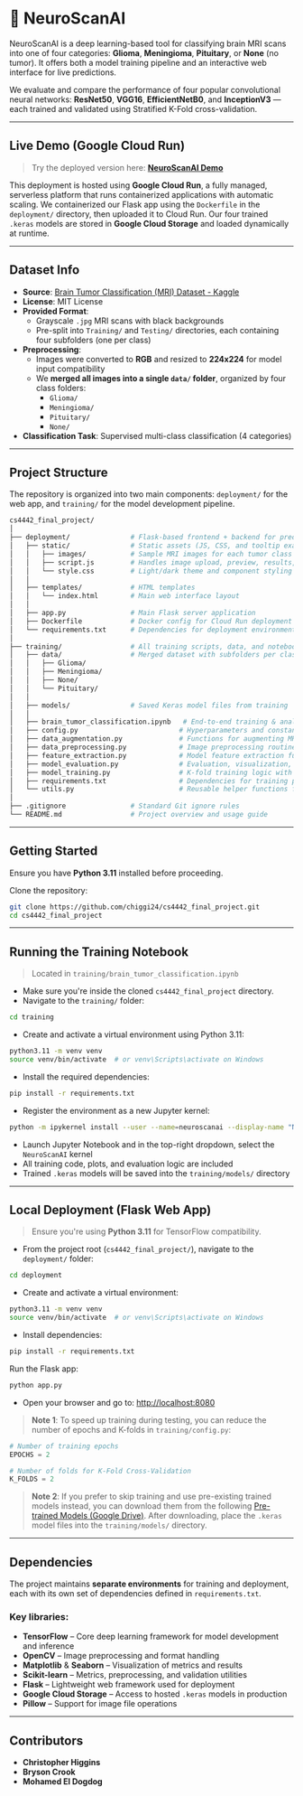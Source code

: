 # 🧠 NeuroScanAI

NeuroScanAI is a deep learning-based tool for classifying brain MRI scans into one of four categories: **Glioma**, **Meningioma**, **Pituitary**, or **None** (no tumor). It offers both a model training pipeline and an interactive web interface for live predictions.

We evaluate and compare the performance of four popular convolutional neural networks:
**ResNet50**, **VGG16**, **EfficientNetB0**, and **InceptionV3** — each trained and validated using Stratified K-Fold cross-validation.

---

## Live Demo (Google Cloud Run)
> Try the deployed version here: [**NeuroScanAI Demo**](https://neuroscanai-427956346530.us-central1.run.app/)

This deployment is hosted using **Google Cloud Run**, a fully managed, serverless platform that runs containerized applications with automatic scaling. We containerized our Flask app using the `Dockerfile` in the `deployment/` directory, then uploaded it to Cloud Run. Our four trained `.keras` models are stored in **Google Cloud Storage** and loaded dynamically at runtime.

---

## Dataset Info

- **Source**: [Brain Tumor Classification (MRI) Dataset - Kaggle](https://www.kaggle.com/datasets/sartajbhuvaji/brain-tumor-classification-mri)
- **License**: MIT License
- **Provided Format**:
  - Grayscale `.jpg` MRI scans with black backgrounds
  - Pre-split into `Training/` and `Testing/` directories, each containing four subfolders (one per class)
- **Preprocessing**:
  - Images were converted to **RGB** and resized to **224x224** for model input compatibility
  - We **merged all images into a single `data/` folder**, organized by four class folders:
    - `Glioma/`
    - `Meningioma/`
    - `Pituitary/`
    - `None/`
- **Classification Task**: Supervised multi-class classification (4 categories)

---

## Project Structure

The repository is organized into two main components: `deployment/` for the web app, and `training/` for the model development pipeline.

```bash
cs4442_final_project/
│
├── deployment/               # Flask-based frontend + backend for prediction
│   ├── static/               # Static assets (JS, CSS, and tooltip examples)
│   │   ├── images/           # Sample MRI images for each tumor class
│   │   ├── script.js         # Handles image upload, preview, results, tooltips
│   │   └── style.css         # Light/dark theme and component styling
│   │
│   ├── templates/            # HTML templates
│   │   └── index.html        # Main web interface layout
│   │
│   ├── app.py                # Main Flask server application
│   ├── Dockerfile            # Docker config for Cloud Run deployment
│   └── requirements.txt      # Dependencies for deployment environment
│
├── training/                 # All training scripts, data, and notebooks
│   ├── data/                 # Merged dataset with subfolders per class
│   │   ├── Glioma/
│   │   ├── Meningioma/
│   │   ├── None/
│   │   └── Pituitary/
│   │
│   ├── models/               # Saved Keras model files from training
│   │
│   ├── brain_tumor_classification.ipynb   # End-to-end training & analysis notebook
│   ├── config.py                         # Hyperparameters and constants
│   ├── data_augmentation.py              # Functions for augmenting MRI data
│   ├── data_preprocessing.py             # Image preprocessing routines
│   ├── feature_extraction.py             # Model feature extraction functions
│   ├── model_evaluation.py               # Evaluation, visualization, and metrics
│   ├── model_training.py                 # K-fold training logic with saving/loading
│   ├── requirements.txt                  # Dependencies for training pipeline
│   └── utils.py                          # Reusable helper functions for training
│
├── .gitignore                # Standard Git ignore rules
└── README.md                 # Project overview and usage guide

```

---

## Getting Started

Ensure you have **Python 3.11** installed before proceeding.

Clone the repository:

```bash
git clone https://github.com/chiggi24/cs4442_final_project.git
cd cs4442_final_project
```

---

## Running the Training Notebook

> Located in `training/brain_tumor_classification.ipynb`

- Make sure you're inside the cloned `cs4442_final_project` directory.
- Navigate to the `training/` folder:

```bash
cd training
```
- Create and activate a virtual environment using Python 3.11:

```bash
python3.11 -m venv venv
source venv/bin/activate  # or venv\Scripts\activate on Windows
```
- Install the required dependencies:
```bash
pip install -r requirements.txt
```
- Register the environment as a new Jupyter kernel:
```bash
python -m ipykernel install --user --name=neuroscanai --display-name "NeuroScanAI"
```

- Launch Jupyter Notebook and in the top-right dropdown, select the `NeuroScanAI` kernel
- All training code, plots, and evaluation logic are included
- Trained `.keras` models will be saved into the `training/models/` directory

---

## Local Deployment (Flask Web App)

> Ensure you're using **Python 3.11** for TensorFlow compatibility.

- From the project root (`cs4442_final_project/`), navigate to the `deployment/` folder:

```bash
cd deployment
```
- Create and activate a virtual environment:
```bash
python3.11 -m venv venv
source venv/bin/activate  # or venv\Scripts\activate on Windows
```
- Install dependencies:
```bash
pip install -r requirements.txt
```
Run the Flask app:
```bash
python app.py 
```
- Open your browser and go to: [http://localhost:8080](http://localhost:8080)

> **Note 1**: To speed up training during testing, you can reduce the number of epochs and K-folds in `training/config.py`:

```python
# Number of training epochs
EPOCHS = 2  

# Number of folds for K-Fold Cross-Validation 
K_FOLDS = 2
```

> **Note 2**: If you prefer to skip training and use pre-existing trained models instead, you can download them from the following [Pre-trained Models (Google Drive)](https://drive.google.com/drive/folders/1qr_dh3GFHygpjIOCY8k6aU1itj16Ydxl). After downloading, place the `.keras` model files into the `training/models/` directory.

---

## Dependencies

The project maintains **separate environments** for training and deployment, each with its own set of dependencies defined in `requirements.txt`.

### Key libraries:
- **TensorFlow** – Core deep learning framework for model development and inference
- **OpenCV** – Image preprocessing and format handling
- **Matplotlib** & **Seaborn** – Visualization of metrics and results
- **Scikit-learn** – Metrics, preprocessing, and validation utilities
- **Flask** – Lightweight web framework used for deployment
- **Google Cloud Storage** – Access to hosted `.keras` models in production
- **Pillow** – Support for image file operations

---

## Contributors  
- **Christopher Higgins**  
- **Bryson Crook**  
- **Mohamed El Dogdog**
